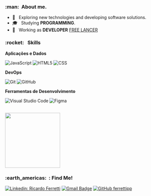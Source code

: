 <h3> :man: &nbsp;About me.</h3>

- 🤔 &nbsp; Exploring new technologies and developing software solutions.
- 🎓 &nbsp; Studying **PROGRAMMING**.
- 💼 &nbsp; Working as **DEVELOPER**  <a href="LINK DA EMPRESA">FREE LANCER</a>

<h3> :rocket: &nbsp; Skills </h3>

**Aplicações e Dados**


  ![JavaScript](https://img.shields.io/badge/-JavaScript-333333?style=flat&logo=javascript)
  ![HTML5](https://img.shields.io/badge/-HTML5-333333?style=flat&logo=HTML5)
  ![CSS](https://img.shields.io/badge/-CSS-333333?style=flat&logo=CSS3&logoColor=1572B6) 




**DevOps**

  ![Git](https://img.shields.io/badge/-Git-333333?style=flat&logo=git)
  ![GitHub](https://img.shields.io/badge/-GitHub-333333?style=flat&logo=github)


**Ferramentas de Desenvolvimento**

  ![Visual Studio Code](https://img.shields.io/badge/-Visual%20Studio%20Code-333333?style=flat&logo=visual-studio-code&logoColor=007ACC)
  ![Figma](https://img.shields.io/badge/-Figma-333333?style=flat&logo=figma&logoColor=007ACC)


<br/>

<a href="https://github.com/ferrettipp">
  <img height="180em" src="https://github-readme-stats.vercel.app/api?username=ferrettipp&theme=dracula&show_icons=true" />
</a>

<br/>

<h3> :earth_americas: &nbsp;: Find Me!</h3> 

[![Linkedin: Ricardo Ferretti](https://img.shields.io/badge/-ricardoferretti-blue?style=flat-square&logo=Linkedin&logoColor=white&link=https://www.linkedin.com/in/ricardo-ferretti-9a0832229/)](https://www.linkedin.com/in/ricardo-ferretti-9a0832229/)
[![Gmail Badge](https://img.shields.io/badge/-ricardofabianoferretti@gmail.com-006bed?style=flat-square&logo=Gmail&logoColor=white&link=mailto:ricardofabianoferretti@gmail.com)](mailto:ricardofabianoferretti@gmail.com)
[![GitHub ferrettipp]( https://img.shields.io/github/followers/ferrettipp?label=follow&style=social)](https://github.com/ferrettipp)
